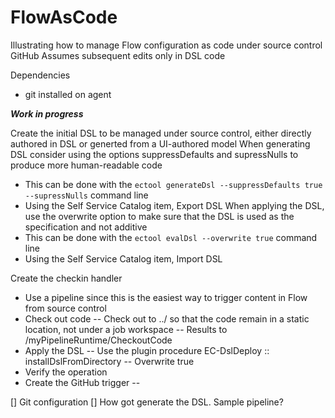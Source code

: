 # FlowAsCode
Illustrating how to manage Flow configuration as code under source control
GitHub
Assumes subsequent edits only in DSL code

Dependencies
- git installed on agent

***Work in progress***

Create the initial DSL to be managed under source control, either directly authored in DSL or generted from a UI-authored model
When generating DSL consider using the options suppressDefaults and supressNulls to produce more human-readable code
- This can be done with the `ectool generateDsl --suppressDefaults true --supressNulls` command line
- Using the Self Service Catalog item, Export DSL
When applying the DSL, use the overwrite option to make sure that the DSL is used as the specification and not additive
- This can be done with the `ectool evalDsl --overwrite true` command line
- Using the Self Service Catalog item, Import DSL

Create the checkin handler
- Use a pipeline since this is the easiest way to trigger content in Flow from source control
- Check out code
-- Check out to ../<reponame> so that the code remain in a static location, not under a job workspace
-- Results to /myPipelineRuntime/CheckoutCode
- Apply the DSL
-- Use the plugin procedure EC-DslDeploy :: installDslFromDirectory
-- Overwrite true
- Verify the operation
- Create the GitHub trigger
-- 




[] Git configuration
[] How got generate the DSL. Sample pipeline?
